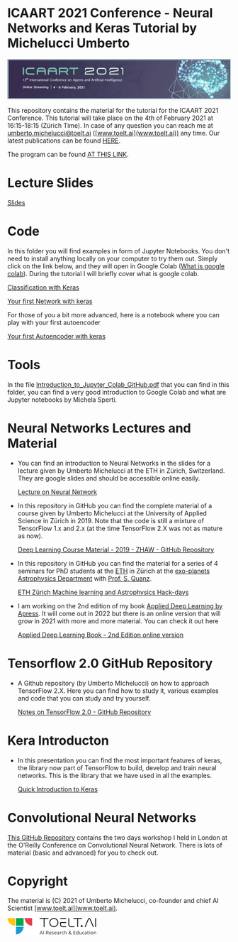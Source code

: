# ICAART 2021 Conference - Neural Networks and Keras Tutorial by Michelucci Umberto 

![Logo](https://github.com/toelt-llc/ICAART-Tutorial-Michelucci/blob/main/ICAART%202021_logo.jpg) 

This repository contains the material for the tutorial for the ICAART 2021 Conference. This tutorial will take place on the 4th of February 2021 at 16:15-18:15 (Zürich Time). In case of any question you can reach me at umberto.michelucci@toelt.ai ([www.toelt.ai](www.toelt.ai)) any time. Our latest publications can be found [HERE](http://toelt.ai/papers/).

The program can be found [AT THIS LINK](https://www.insticc.org/node/technicalprogram/icaart/2021).

# Lecture Slides

[Slides](https://docs.google.com/presentation/d/1NO--yt4zXq5mpOq5N7juKjNSbpPWnFZaisPzKYlzSJw/edit?usp=sharing)

# Code

In this folder you will find examples in form of Jupyter Notebooks. You don't need to install anything locally on your computer to try them out. Simply click on the link below, and they will open in Google Colab ([What is google colab](https://research.google.com/colaboratory/faq.html)). During the tutorial I will briefly cover what is google colab.

[Classification with Keras](https://colab.research.google.com/github/toelt-llc/ICAART-Tutorial-Michelucci/blob/main/code/Classification.ipynb)

[Your first Network with keras](https://colab.research.google.com/github/toelt-llc/ICAART-Tutorial-Michelucci/blob/main/code/Easy%20NN%20with%20Keras.ipynb)

For those of you a bit more advanced, here is a notebook where you can play with your first autoencoder

[Your first Autoencoder with keras](https://colab.research.google.com/github/toelt-llc/ICAART-Tutorial-Michelucci/blob/main/code/Your%20first%20autoencoder%20with%20Keras.ipynb)


# Tools

In the file [Introduction_to_Jupyter_Colab_GitHub.pdf](https://github.com/toelt-llc/astroml-hackdays/blob/master/Fundamentals/Introduction_to_Jupyter_Colab_GitHub.pdf) that you can find in this folder, you can find a very good introduction to Google Colab and what are Jupyter notebooks by Michela Sperti.

# Neural Networks Lectures and Material

- You can find an introduction to Neural Networks in the slides for a lecture given by Umberto Michelucci at the ETH in Zürich, Switzerland. They are google slides and should be accessible online easily.

  [Lecture on Neural Network](https://docs.google.com/presentation/d/1Lrutcr1NN_P0CS-5_xR5qaAqCdhqQ0liobOAA_9BZ0s/edit?usp=sharing)
  
- In this repository in GitHub you can find the complete material of a course given by Umberto Michelucci at the University of Applied Science in Zürich in 2019. Note that the code is still a mixture of TensorFlow 1.x and 2.x (at the time TensorFlow 2.X was not as mature as now). 

  [Deep Learning Course Material - 2019 - ZHAW - GitHub Repository](https://github.com/toelt-llc/zhaw-dlcourse-spring2019)
 
- In this repository in GitHub you can find the material for a series of 4 seminars for PhD students at the [ETH](https://ethz.ch/de.html) in Zürich at the [exo-planets Astrophysics Department](https://quanz-group.ethz.ch) with [Prof. S. Quanz](https://www.phys.ethz.ch/the-department/people/person-detail.MTY1MzQ3.TGlzdC84NDIsMTE3MjU5OTI5OQ==.html).

  [ETH Zürich Machine learning and Astrophysics Hack-days](https://github.com/toelt-llc/astroml-hackdays) 
  
- I am working on the 2nd edition of my book [Applied Deep Learning by Apress](https://www.apress.com/gp/book/9781484237892). It will come out in 2022 but there is an online version that will grow in 2021 with more and more material. You can check it out here

  [Applied Deep Learning Book - 2nd Edition online version](https://adl.toelt.ai)
  
  
# Tensorflow 2.0 GitHub Repository  

- A Github repository (by Umberto Michelucci) on how to approach TensorFlow 2.X. Here you can find how to study it, various examples and code that you can study and
try yourself.

  [Notes on TensorFlow 2.0 - GitHub Repository](https://github.com/toelt-llc/TensorFlow20-Notes)
  
# Kera Introducton

- In this presentation you can find the most important features of keras, the library now part of TensorFlow to build, develop and train neural networks. This is the library that we have used in all the examples.

  [Quick Introduction to Keras](https://docs.google.com/presentation/d/1TEYgiQHlPQl6mqUEMb5BKCt613R8HfwPax4G-AyLfdY/edit?usp=sharing)
  
# Convolutional Neural Networks

[This GitHub Repository](https://github.com/toelt-llc/oreilly-london-ai) contains the two days workshop I held in London at the O'Reilly Conference on Convolutional Neural Network. There is lots of material (basic and advanced) for you to check out.

# Copyright

The material is (C) 2021 of Umberto Michelucci, co-founder and chief AI Scientist [www.toelt.ai](www.toelt.ai).

![TOELT Logo](https://github.com/toelt-llc/ICAART-Tutorial-Michelucci/blob/main/TOELT_Horizontal_V1_small.png)

